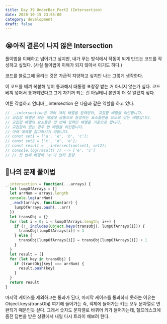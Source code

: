```yaml
---
title: Day 39 UnderBar_Part2 (Intersection)
date: 2020-10-15 23:55:00
category: development
draft: false
---
```


## 😭아직 결론이 나지 않은 Intersection

풀이법을 이해하고 넘어가고 싶지만, 내가 푸는 방식에서 작동이 되게 만드는 코드를 작성하고 싶었다. (사실 풀이법이 이해가 되지 않아서 이기도 하다.)

코드를 블로그에 올리는 것은 가급적 지양하고 싶지만 나는 그렇게 생각한다.

이 코드를 베껴 복붙해 넣어 통과해서 대통령 표창장 받는 거 아니지 않는가 싶다.
코드 베껴 넣어서 통과되었다고 그게 자기꺼 되는 건 아닐테니 본인이 더 잘 알겠지 싶다.

여튼 각설하고 언더바 \_.intersection 은 다음과 같은 역할을 하고 있다.

```js
// _.intersection은 여러 개의 배열을 입력받아, 교집합 배열을 리턴합니다.
// 교집합 배열은 모든 배열에 공통으로 등장하는 요소들만을 요소로 갖는 배열입니다.
// 교집합 배열의 요소들은 첫 번째 입력인 배열을 기준으로 합니다.
// 교집합이 없는 경우 빈 배열을 리턴합니다.
// 아래 예제를 참고하시기 바랍니다.
// const set1 = ['a', 'e', 'b', 'c'];
// const set2 = ['c', 'd', 'e'];
// const result = _.intersection(set1, set2);
// console.log(result) // --> ['e', 'c']
// // 첫 번째 배열에 'e'가 먼저 등장
```

## 👹나의 문제 풀이법

```js
_.intersection = function(...arrays) {
  let lumpOfArrays = []
  let arrNum = arrays.length
  console.log(arrNum)
  _.each(arrays, function(arr) {
    lumpOfArrays.push(...arr)
  })
  let transObj = {}
  for (let i = 0; i < lumpOfArrays.length; i++) {
    if (!_.includes(Object.keys(transObj), lumpOfArrays[i])) {
      transObj[lumpOfArrays[i]] = 1
    } else {
      transObj[lumpOfArrays[i]] = transObj[lumpOfArrays[i]] + 1
    }
  }
  let result = []
  for (let key in transObj) {
    if (transObj[key] === arrNum) {
      result.push(key)
    }
  }
  return result
}
```

마지막 케이스를 제외하고는 통과가 된다,
마지막 케이스를 통과하지 못하는 이유는 Object.keys(transObj) 여기에 들어가는 즉, 객체에 들어가는 키는 모두 문자열로 변환되기 때문인듯 싶다.
그래서 숫자도 문자열로 바뀌어 키가 들어가는데, 헬프데스크에 좀전 답변을 받은 상황에서 내일 다시 트라이 해보려 한다.
